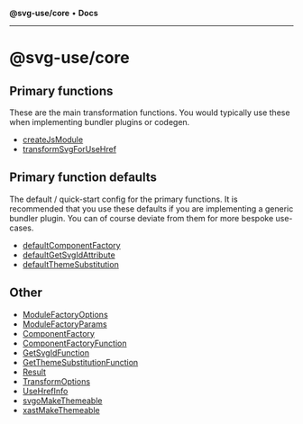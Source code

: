 **@svg-use/core** • **Docs**

---

# @svg-use/core

## Primary functions

These are the main transformation functions. You would typically use these when
implementing bundler plugins or codegen.

- [createJsModule](functions/createJsModule.md)
- [transformSvgForUseHref](functions/transformSvgForUseHref.md)

## Primary function defaults

The default / quick-start config for the primary functions. It is recommended
that you use these defaults if you are implementing a generic bundler plugin.
You can of course deviate from them for more bespoke use-cases.

- [defaultComponentFactory](variables/defaultComponentFactory.md)
- [defaultGetSvgIdAttribute](functions/defaultGetSvgIdAttribute.md)
- [defaultThemeSubstitution](functions/defaultThemeSubstitution.md)

## Other

- [ModuleFactoryOptions](interfaces/ModuleFactoryOptions.md)
- [ModuleFactoryParams](interfaces/ModuleFactoryParams.md)
- [ComponentFactory](type-aliases/ComponentFactory.md)
- [ComponentFactoryFunction](type-aliases/ComponentFactoryFunction.md)
- [GetSvgIdFunction](type-aliases/GetSvgIdFunction.md)
- [GetThemeSubstitutionFunction](type-aliases/GetThemeSubstitutionFunction.md)
- [Result](type-aliases/Result.md)
- [TransformOptions](type-aliases/TransformOptions.md)
- [UseHrefInfo](type-aliases/UseHrefInfo.md)
- [svgoMakeThemeable](functions/svgoMakeThemeable.md)
- [xastMakeThemeable](functions/xastMakeThemeable.md)
